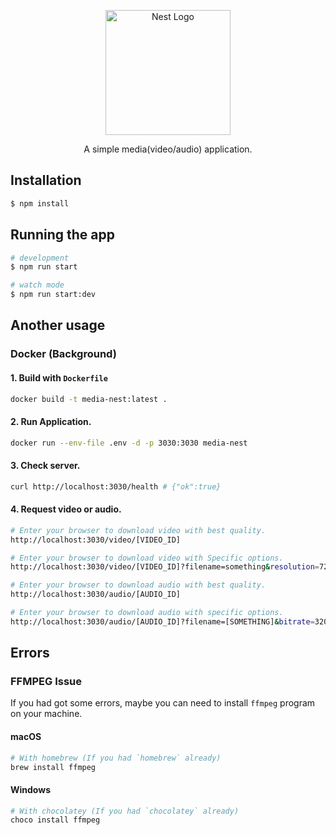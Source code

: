 <p align="center">
  <a href="http://nestjs.com/" target="blank"><img src="https://nestjs.com/img/logo-small.svg" width="200" alt="Nest Logo" /></a>
</p>

[circleci-image]: https://img.shields.io/circleci/build/github/nestjs/nest/master?token=abc123def456
[circleci-url]: https://circleci.com/gh/nestjs/nest

<p align="center">A simple media(video/audio) application.</p>

## Installation

```bash
$ npm install
```

## Running the app

```bash
# development
$ npm run start

# watch mode
$ npm run start:dev
```

## Another usage

### Docker (Background)

#### 1. Build with `Dockerfile`

```bash
docker build -t media-nest:latest .
```

#### 2. Run Application.

```bash
docker run --env-file .env -d -p 3030:3030 media-nest
```

#### 3. Check server.

```bash
curl http://localhost:3030/health # {"ok":true}
```

#### 4. Request video or audio.

```bash
# Enter your browser to download video with best quality.
http://localhost:3030/video/[VIDEO_ID]

# Enter your browser to download video with Specific options.
http://localhost:3030/video/[VIDEO_ID]?filename=something&resolution=720

# Enter your browser to download audio with best quality.
http://localhost:3030/audio/[AUDIO_ID]

# Enter your browser to download audio with specific options.
http://localhost:3030/audio/[AUDIO_ID]?filename=[SOMETHING]&bitrate=320
```

## Errors

### FFMPEG Issue

If you had got some errors, maybe you can need to install `ffmpeg` program on your machine.

#### macOS

```bash
# With homebrew (If you had `homebrew` already)
brew install ffmpeg
```

#### Windows

```bash
# With chocolatey (If you had `chocolatey` already)
choco install ffmpeg
```
